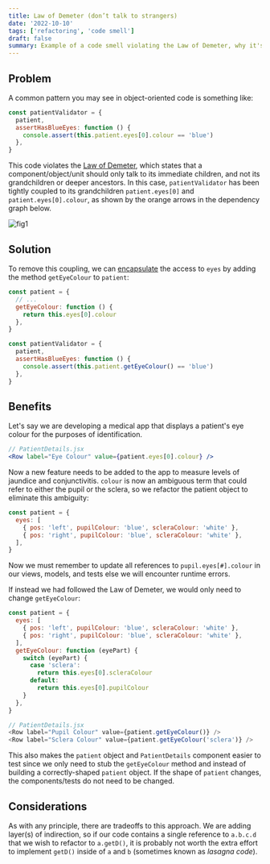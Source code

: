 ```yaml
---
title: Law of Demeter (don’t talk to strangers)
date: '2022-10-10'
tags: ['refactoring', 'code smell']
draft: false
summary: Example of a code smell violating the Law of Demeter, why it's problematic, and how to fix it.
---
```


## Problem

A common pattern you may see in object-oriented code is something like:

```js
const patientValidator = {
  patient,
  assertHasBlueEyes: function () {
    console.assert(this.patient.eyes[0].colour == 'blue')
  },
}
```

This code violates the [Law of Demeter](https://en.wikipedia.org/wiki/Law_of_Demeter), which states that a component/object/unit should only talk to its immediate children, and not its grandchildren or deeper ancestors. In this case, `patientValidator` has been tightly coupled to its grandchildren `patient.eyes[0]` and `patient.eyes[0].colour`, as shown by the orange arrows in the dependency graph below.

![fig1](/static/images/law-of-demeter/fig1.png)

## Solution

To remove this coupling, we can [encapsulate](<https://en.wikipedia.org/wiki/Encapsulation_(computer_programming)>) the access to `eyes` by adding the method `getEyeColour` to `patient`:

```js
const patient = {
  // ...
  getEyeColour: function () {
    return this.eyes[0].colour
  },
}

const patientValidator = {
  patient,
  assertHasBlueEyes: function () {
    console.assert(this.patient.getEyeColour() == 'blue')
  },
}
```

## Benefits

Let's say we are developing a medical app that displays a patient's eye colour for the purposes of identification.

```jsx
// PatientDetails.jsx
<Row label="Eye Colour" value={patient.eyes[0].colour} />
```

Now a new feature needs to be added to the app to measure levels of jaundice and conjunctivitis. `colour` is now an ambiguous term that could refer to either the pupil or the sclera, so we refactor the patient object to eliminate this ambiguity:

```js
const patient = {
  eyes: [
    { pos: 'left', pupilColour: 'blue', scleraColour: 'white' },
    { pos: 'right', pupilColour: 'blue', scleraColour: 'white' },
  ],
}
```

Now we must remember to update all references to `pupil.eyes[#].colour` in our views, models, and tests else we will encounter runtime errors.

If instead we had followed the Law of Demeter, we would only need to change `getEyeColour`:

```js
const patient = {
  eyes: [
    { pos: 'left', pupilColour: 'blue', scleraColour: 'white' },
    { pos: 'right', pupilColour: 'blue', scleraColour: 'white' },
  ],
  getEyeColour: function (eyePart) {
    switch (eyePart) {
      case 'sclera':
        return this.eyes[0].scleraColour
      default:
        return this.eyes[0].pupilColour
    }
  },
}

// PatientDetails.jsx
<Row label="Pupil Colour" value={patient.getEyeColour()} />
<Row label="Sclera Colour" value={patient.getEyeColour('sclera')} />
```

This also makes the `patient` object and `PatientDetails` component easier to test since we only need to stub the `getEyeColour` method and instead of building a correctly-shaped `patient` object. If the shape of `patient` changes, the components/tests do not need to be changed.

## Considerations

As with any principle, there are tradeoffs to this approach. We are adding layer(s) of indirection, so if our code contains a single reference to `a.b.c.d` that we wish to refactor to `a.getD()`, it is probably not worth the extra effort to implement `getD()` inside of `a` and `b` (sometimes known as _lasagna code_).
